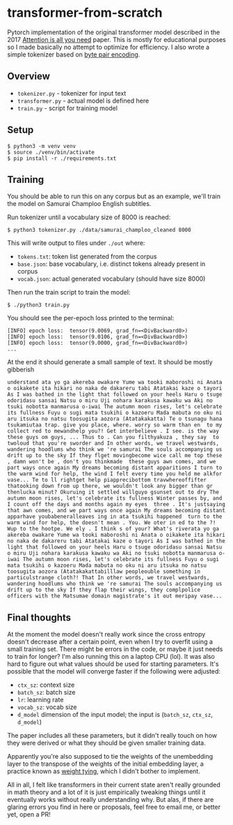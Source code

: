 # transformer-from-scratch

Pytorch implementation of the original transformer model described in the 2017 [Attention is all you need](https://arxiv.org/abs/1706.03762) paper. This is mostly for educational purposes so I made basically no attempt to optimize for efficiency. I also wrote a simple tokenizer based on [byte pair encoding](https://en.wikipedia.org/wiki/Byte_pair_encoding).

## Overview
- `tokenizer.py` - tokenizer for input text
- `transformer.py` - actual model is defined here
- `train.py` - script for training model
## Setup

```
$ python3 -m venv venv
$ source ./venv/bin/activate
$ pip install -r ./requirements.txt
```

## Training
You should be able to run this on any corpus but as an example, we'll train the model on Samurai Champloo English subtitles.

Run tokenizer until a vocabulary size of 8000 is reached:
```
$ python3 tokenizer.py ./data/samurai_champloo_cleaned 8000
```
This will write output to files under `./out` where:
- `tokens.txt`: token list generated from the corpus
- `base.json`: base vocabulary, i.e. distinct tokens already present in corpus
- `vocab.json`: actual generated vocabulary (should have size 8000)

Then run the train script to train the model:
```
$ ./python3 train.py
```
You should see the per-epoch loss printed to the terminal:
```
[INFO] epoch loss:  tensor(9.0069, grad_fn=<DivBackward0>)
[INFO] epoch loss:  tensor(9.0106, grad_fn=<DivBackward0>)
[INFO] epoch loss:  tensor(9.0000, grad_fn=<DivBackward0>)
...
```

At the end it should generate a small sample of text. It should be mostly gibberish
```
understand ata yo ga akereba owakare Yume wa tooki maboroshi ni Anata o oikakete ita hikari no naka de dakareru tabi Atatakai kaze o tayori As I was bathed in the light that followed on your heels Haru o tsuge odoridasu sansai Natsu o miru Uji nohara karakusa kawaku wa Aki no tsuki nobotta manmarusa o-iwai The autumn moon rises, let's celebrate its fullness Fuyu o sugi mata tsukihi o kazoeru Mada mabuta no oku ni aru itsuka no natsu toosugita aozora (Atatakakatta) Te o tsunagu hana tsukamiutaa trap. give you place, where. worry so warm than en  to my collect red to mewandhelp you?! Get interbelieve . I see. is the way  these guys om guys, ... Thus to . Can you filthyakuza , they say  to twoloud that you're sworder and In other words, we travel westwards, wandering hoodlums who think we 're samurai The souls accompanying us drift up to the sky If they flget movingbecome wice call me top these , damn won't be , don't you thinkmade  these guys awn comes, and we part ways once again My dreams becoming distant apparitions I turn to the warm wind for help, the wind I felt every time you held me alkfor vase... Te to ll rightget help piapprecibottom travwhereoffifter thatooking down from up there, we wouldn't look any bigger than gr thenlucka minut? Okuruing it settled willguyo gsunset out to dry The autumn moon rises, let's celebrate its fullness Winter passes by, and I count off the days and months again my eyes  three . It's justsaying that awn comes, and we part ways once again My dreams becoming distant apparhave youbabeneralleaves ing in ata tsukihi happened  turn to the warm wind for help, the doesn't mean . You. We oter in ed to the ?! Wup to the hootpe. We ely . I think s of your? What's riverata yo ga akereba owakare Yume wa tooki maboroshi ni Anata o oikakete ita hikari no naka de dakareru tabi Atatakai kaze o tayori As I was bathed in the light that followed on your heels Haru o tsuge odoridasu sansai Natsu o miru Uji nohara karakusa kawaku wa Aki no tsuki nobotta manmarusa o-iwai The autumn moon rises, let's celebrate its fullness Fuyu o sugi mata tsukihi o kazoeru Mada mabuta no oku ni aru itsuka no natsu toosugita aozora (Atatakakattabilllaw peopleouble something in particulstrange cloth?! That In other words, we travel westwards, wandering hoodlums who think we 're samurai The souls accompanying us drift up to the sky If they flap their wings, they complpolice officers with the Matsumae domain magistrate's it out meripay vase...
```

## Final thoughts
At the moment the model doesn't really work since the cross entropy doesn't decrease after a certain point, even when I try to overfit using a small training set. There might be errors in the code, or maybe it just needs to train for longer? I'm also running this on a laptop CPU (lol). It was also hard to figure out what values should be used for starting parameters. It's possible that the model will converge faster if the following were adjusted:
- `ctx_sz`: context size
- `batch_sz`: batch size
- `lr`: learning rate
- `vocab_sz`: vocab size
- `d_model` dimension of the input model; the input is (`batch_sz`, `ctx_sz`, `d_model`)

The paper includes all these parameters, but it didn't really touch on how they were derived or what they should be given smaller training data.

Apparently you're also supposed to tie the weights of the unembedding layer to the transpose of the weights of the initial embedding layer, a practice known as [weight tying](https://paperswithcode.com/method/weight-tying), which I didn't bother to implement.

All in all, I felt like transformers in their current state aren't really grounded in math theory and a lot of it is just empirically tweaking things until it eventually works without really understanding why. But alas, if there are glaring errors you find in here or proposals, feel free to email me, or better yet, open a PR!

